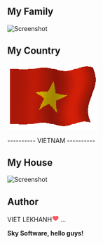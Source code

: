## My Family

![Screenshot](https://github.com/khanhviet/react-like-posts-fb/blob/master/myparents.gif?raw=true)

## My Country
![Screenshot](https://github.com/khanhviet/react-like-posts-fb/blob/master/flag-vietnam.gif?raw=true)
<p>---------- VIETNAM ----------</p>

## My House
![Screenshot](https://github.com/khanhviet/my-family/blob/master/video/myhouse.gif?raw=true)

## Author

VIET LEKHANH![Screenshot](https://github.com/khanhviet/react-like-posts-fb/blob/master/heart.png?raw=true) ...

**Sky Software, hello guys!**
